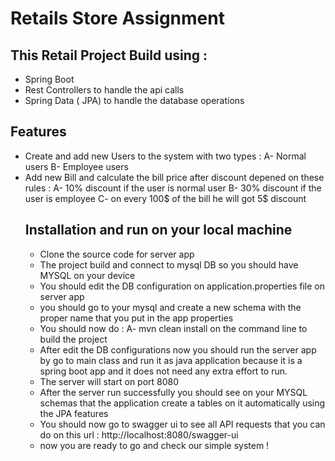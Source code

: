 <h1 class="code-line" data-line-start=0 data-line-end=1 ><a id="RetailsStore"></a>Retails Store Assignment</h1>

<h2 class="code-line" data-line-start=6 data-line-end=7 ><a id="This_Retails_Project_Build_using__6"></a>This Retail Project Build using :</h2>
<ul>
<li class="has-line-data" data-line-start="7" data-line-end="8">Spring Boot</li>
<li class="has-line-data" data-line-start="9" data-line-end="10">Rest Controllers to handle the api calls</li>
<li class="has-line-data" data-line-start="10" data-line-end="11">Spring Data ( JPA) to handle the database operations</li>
</ul>
<h2 class="code-line" data-line-start=13 data-line-end=14 ><a id="Features_13"></a>Features</h2>
<ul>
<li class="has-line-data" data-line-start="15" data-line-end="16">Create and add new Users to the system with two types : 
A- Normal users
B- Employee users</li>
<li class="has-line-data" data-line-start="16" data-line-end="17">Add new Bill and calculate the bill price after discount depened on these rules : 
A- 10% discount if the user is normal user
B- 30% discount if the user is employee
C- on every 100$ of the bill he will got 5$ discount</li>
<h2 class="code-line" data-line-start=22 data-line-end=23 ><a id="Installation_and_run_on_your_local_mashine_22"></a>Installation and run on your local machine</h2>
<ul>
<li class="has-line-data" data-line-start="24" data-line-end="25">Clone the source code for server app</li>
<li class="has-line-data" data-line-start="25" data-line-end="26">The project build and connect to mysql DB so you should have MYSQL on your device</li>
<li class="has-line-data" data-line-start="26" data-line-end="27">You should edit the DB configuration on application.properties file on server app</li>
<li class="has-line-data" data-line-start="27" data-line-end="28">you should go to your mysql and create a new schema with the proper name that you put in the app properties</li>
<li class="has-line-data" data-line-start="33" data-line-end="34">You should now do : 
A- mvn clean install on the command line to build the  project</li>
<li class="has-line-data" data-line-start="28" data-line-end="29">After edit the DB configurations now you should run the server app by go to main class and run it as java application because it is a spring boot app and it does not need any extra effort to run.</li>
<li class="has-line-data" data-line-start="29" data-line-end="30">The server will start on port 8080</li>
<li class="has-line-data" data-line-start="30" data-line-end="31">After the server run successfully you should see on your MYSQL schemas that the application create a tables on it automatically using the JPA features</li>
<li class="has-line-data" data-line-start="33" data-line-end="34">You should now go to swagger ui to see all API requests that you can do on this url : 
http://localhost:8080/swagger-ui</li>
<li class="has-line-data" data-line-start="38" data-line-end="40">now you are ready to go and check our simple system !</li>
</ul>
